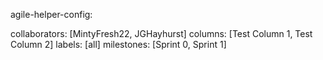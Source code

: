 agile-helper-config:

collaborators: [MintyFresh22, JGHayhurst]
columns: [Test Column 1, Test Column 2]
labels: [all]
milestones: [Sprint 0, Sprint 1]
